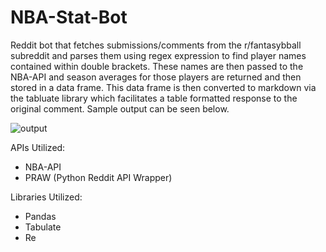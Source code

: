 # NBA-Stat-Bot
Reddit bot that fetches submissions/comments from the r/fantasybball subreddit and parses them using regex expression to find player names contained within double brackets. These names are then passed to the NBA-API and season averages for those players are returned and then stored in a data frame. This data frame is then converted to markdown via the tabluate library which facilitates a table formatted response to the original comment. Sample output can be seen below.

![output](https://user-images.githubusercontent.com/47375187/108279734-e852aa80-7131-11eb-9c17-3c6867de3ed6.PNG)

APIs Utilized:
* NBA-API
* PRAW (Python Reddit API Wrapper)

Libraries Utilized:
* Pandas
* Tabulate
* Re
